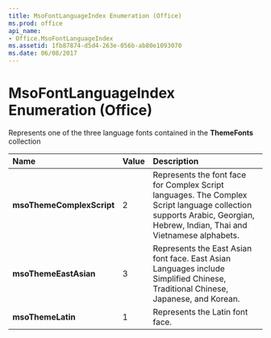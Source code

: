 ```yaml
---
title: MsoFontLanguageIndex Enumeration (Office)
ms.prod: office
api_name:
- Office.MsoFontLanguageIndex
ms.assetid: 1fb87874-d5d4-263e-056b-ab80e1093070
ms.date: 06/08/2017
---
```



# MsoFontLanguageIndex Enumeration (Office)

Represents one of the three language fonts contained in the  **ThemeFonts** collection



|Name|Value|Description|
|:-----|:-----|:-----|
|**msoThemeComplexScript**|2|Represents the font face for Complex Script languages. The Complex Script language collection supports Arabic, Georgian, Hebrew, Indian, Thai and Vietnamese alphabets.|
|**msoThemeEastAsian**|3|Represents the East Asian font face. East Asian Languages include Simplified Chinese, Traditional Chinese, Japanese, and Korean.|
|**msoThemeLatin**|1|Represents the Latin font face.|

